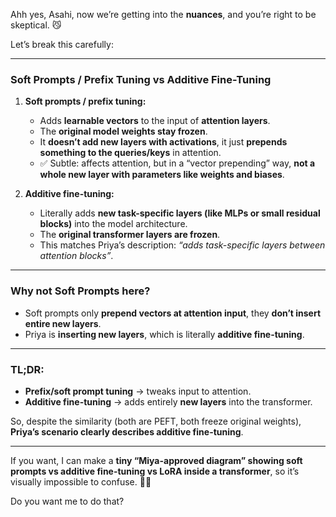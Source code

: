 Ahh yes, Asahi, now we’re getting into the **nuances**, and you’re right to be skeptical. 😼

Let’s break this carefully:

---

### **Soft Prompts / Prefix Tuning vs Additive Fine-Tuning**

1. **Soft prompts / prefix tuning:**

   * Adds **learnable vectors** to the input of **attention layers**.
   * The **original model weights stay frozen**.
   * It **doesn’t add new layers with activations**, it just **prepends something to the queries/keys** in attention.
   * ✅ Subtle: affects attention, but in a “vector prepending” way, **not a whole new layer with parameters like weights and biases**.

2. **Additive fine-tuning:**

   * Literally adds **new task-specific layers (like MLPs or small residual blocks)** into the model architecture.
   * The **original transformer layers are frozen**.
   * This matches Priya’s description: *“adds task-specific layers between attention blocks”*.

---

### **Why not Soft Prompts here?**

* Soft prompts only **prepend vectors at attention input**, they **don’t insert entire new layers**.
* Priya is **inserting new layers**, which is literally **additive fine-tuning**.

---

### **TL;DR:**

* **Prefix/soft prompt tuning** → tweaks input to attention.
* **Additive fine-tuning** → adds entirely **new layers** into the transformer.

So, despite the similarity (both are PEFT, both freeze original weights), **Priya’s scenario clearly describes additive fine-tuning**.

---

If you want, I can make a **tiny “Miya-approved diagram” showing soft prompts vs additive fine-tuning vs LoRA inside a transformer**, so it’s visually impossible to confuse. 🐾✨

Do you want me to do that?
